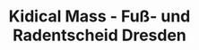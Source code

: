 ---
permalink: /kidicalmass/
title: "Kidical Mass - Fuß- und Radentscheid Dresden"
# splash layout. Alle optionen siehe hier: https://mmistakes.github.io/minimal-mistakes/docs/layouts/#splash-page-layout
layout: splash
# excerpt: "hier ist eine zweite (Sub-)Überschrift möglich"
last_modified_at:

header:
  # image: assets/images/home/header.jpg
  overlay_image: assets/images/home/header.jpg
  # overlay_filter: linear-gradient(rgba(255, 255, 255, 0), rgba(255, 255, 255, 0.3))
  # optional inject more css classe into the header
  classes: text-center

  image_description: "Belebter Blick vom Dresdner Rosengarten auf die Elbe und Albertbrücke"
  caption: "Photo credit: [**FuRE-DD**](https://fuss-und-radentscheid-dresden.de/)"

# aller Seiteninhalt befindet sich auf leicht konfigurierbaren
# Karten im Ordner _cards im Unterordner der mit der folgenden
# Variable angegeben wird. Also zB. _cards/home
cards: kidicalmass
---